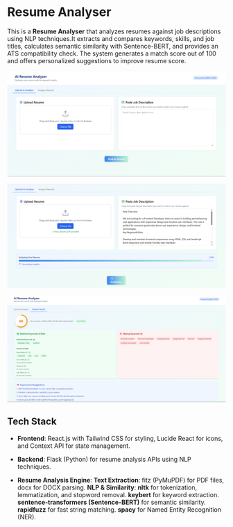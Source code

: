 # Resume Analyser
This is a **Resume Analyser** that analyzes resumes against job descriptions using NLP techniques.It extracts and compares keywords, skills, and job titles, calculates semantic similarity with Sentence-BERT, and provides an ATS compatibility check. The system generates a match score out of 100 and offers personalized suggestions to improve resume score.


![Website Screenshot](./frontend/public/Screenshot1.png)

![Website Screenshot](./frontend/public/Screenshot3.png)

![Website Screenshot](./frontend/public/Screenshot2.png)

## Tech Stack
- **Frontend**: React.js with Tailwind CSS for styling, Lucide React for icons, and Context API for state management.

- **Backend**: Flask (Python) for resume analysis APIs using NLP techniques.

- **Resume Analysis Engine**:
  **Text Extraction**: fitz (PyMuPDF) for PDF files, docx for DOCX parsing.
  **NLP & Similarity**:
  **nltk** for tokenization, lemmatization, and stopword removal.
  **keybert** for keyword extraction.
  **sentence-transformers (Sentence-BERT)** for semantic similarity.
  **rapidfuzz** for fast string matching.
  **spacy** for Named Entity Recognition (NER).




